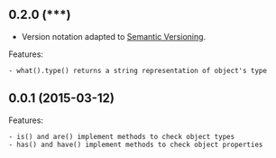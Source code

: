 ## 0.2.0 (***)

- Version notation adapted to [Semantic Versioning](http://semver.org/).

Features:

	- what().type() returns a string representation of object's type


## 0.0.1 (2015-03-12)

Features:

	- is() and are() implement methods to check object types
	- has() and have() implement methods to check object properties
